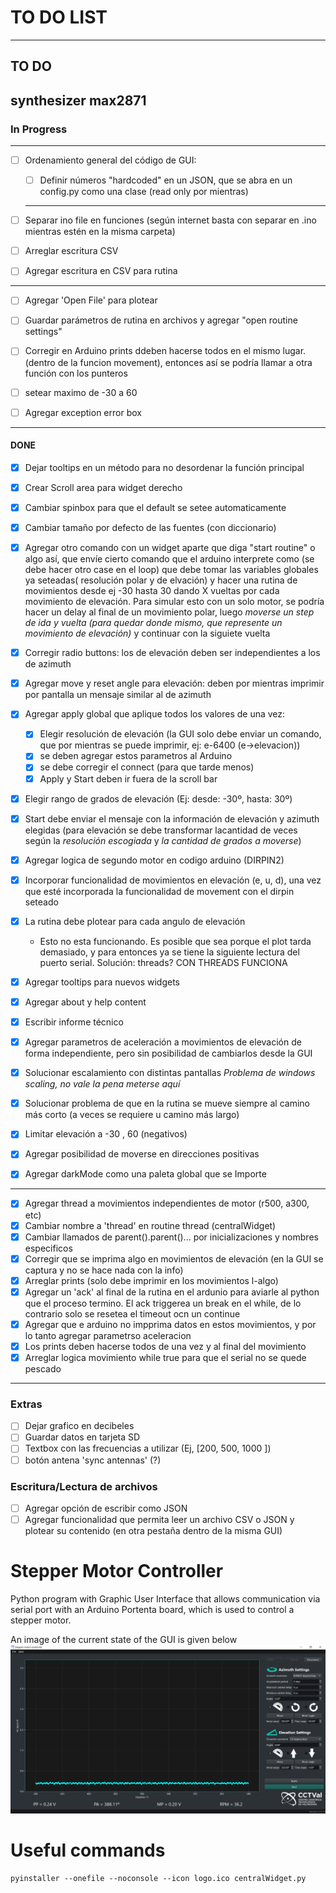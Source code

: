 # TO DO LIST
-------
## TO DO
synthesizer max2871
------------------------------------------------------------------------
### In Progress
---------------------------------------------------------------------
- [ ] Ordenamiento general del código de GUI:
    - [ ] Definir números "hardcoded" en un JSON, que se abra en un config.py como una clase (read only por mientras)
    --------------------------------------------------------------
- [ ] Separar ino file en funciones (según internet basta con separar en .ino mientras estén en la misma carpeta)
- [ ] Arreglar escritura CSV
- [ ] Agregar escritura en CSV para rutina


-------------------------------------------------------------
- [ ] Agregar 'Open File' para plotear
- [ ] Guardar parámetros de rutina en archivos  y agregar "open routine settings"
- [ ] Corregir en Arduino prints ddeben hacerse todos en el mismo lugar. (dentro de la funcion movement), entonces así se podría llamar a otra función con los punteros
- [ ] setear maximo de -30 a 60
- [ ] Agregar exception error box


------------------------------------------------------------------------
#### DONE
- [x] Dejar tooltips en un método para no desordenar la función principal
- [x] Crear Scroll area para widget derecho
- [x] Cambiar spinbox para que el default se setee automaticamente
- [x] Cambiar tamaño por defecto de las fuentes (con diccionario)
- [x] Agregar otro comando con un widget aparte que diga "start routine" o algo así, que envíe cierto comando que el arduino interprete como (se debe hacer otro case en el loop) que debe tomar las variables globales ya seteadas( resolución polar y de elvación) y hacer una rutina de movimientos desde ej -30 hasta 30 dando X vueltas por cada movimiento de elevación. Para simular esto con un solo motor, se podría hacer un delay al final de un movimiento polar, luego *moverse un step de ida y vuelta (para quedar donde mismo, que represente un movimiento de elevación)* y continuar con la siguiete vuelta
- [x] Corregir radio buttons: los de elevación deben ser independientes a los de azimuth
- [x] Agregar move y reset angle para elevación: deben por mientras imprimir por pantalla un mensaje similar al de azimuth
- [x] Agregar apply global que aplique todos los valores de una vez:
    - [x] Elegir resolución de elevación (la GUI solo debe enviar un comando, que por mientras se puede imprimir, ej: e-6400 (e->elevacion))
    - [x] se deben agregar estos parametros al Arduino
    - [x] se debe corregir el connect (para que tarde menos)
    - [x] Apply y Start deben ir fuera de la scroll bar

- [x] Elegir rango de grados de elevación (Ej: desde: -30º, hasta: 30º)
- [x] Start debe enviar el mensaje con la información de elevación y azimuth elegidas (para elevación se debe transformar lacantidad de veces según la *resolución escogiada* y *la cantidad de grados a moverse*)

- [x] Agregar logica de segundo motor en codigo arduino (DIRPIN2)
- [x] Incorporar funcionalidad de movimientos en elevación (e, u, d), una vez que esté incorporada la funcionalidad de movement con el dirpin seteado
- [x] La rutina debe plotear para cada angulo de elevación
    - Esto no esta funcionando. Es posible que sea porque el plot tarda demasiado, y para entonces ya se tiene la siguiente lectura del puerto serial. Solución: threads? CON THREADS FUNCIONA
- [x] Agregar tooltips para nuevos widgets
- [x] Agregar about y help content
- [x] Escribir informe técnico
- [x] Agregar parametros de aceleración a movimientos de elevación de forma independiente, pero sin posibilidad de cambiarlos desde la GUI
- [x] Solucionar escalamiento con distintas pantallas
*Problema de windows scaling, no vale la pena meterse aquí*

- [x] Solucionar problema de que en la rutina se mueve siempre al camino más corto (a veces se requiere u camino más largo)
- [x] Limitar elevación a -30 , 60 (negativos)
- [x] Agregar posibilidad de moverse en direcciones positivas
- [x] Agregar darkMode como una paleta global que se Importe
------------------------------------------------------------
- [x] Agregar thread a movimientos independientes de motor (r500, a300, etc)
- [x] Cambiar nombre a 'thread' en routine thread (centralWidget)
- [x] Cambiar llamados de parent().parent()... por inicializaciones y nombres especificos
- [x] Corregir que se imprima algo en movimientos de elevación (en la GUI se captura y no se hace nada con la info)
- [x] Arreglar prints (solo debe imprimir en los movimientos l-algo)
- [x] Agregar un 'ack' al final de la rutina en el ardunio para aviarle al python que el proceso termino. El ack triggerea un break en el while, de lo contrario solo se resetea el timeout ocn un continue
- [x] Agregar que e arduino no impprima datos en  estos movimientos, y por lo tanto agregar parametrso aceleracion
- [x] Los prints deben hacerse todos de una vez y al final del movimiento
- [x] Arreglar logica movimiento while true para que el serial no se quede pescado
------------------------------------------------------------------------
### Extras
- [ ] Dejar grafico en decibeles
- [ ] Guardar datos en tarjeta SD
- [ ] Textbox con las frecuencias a utilizar (Ej, [200, 500, 1000             ])
- [ ] botón antena 'sync antennas' (?)

### Escritura/Lectura de archivos
- [ ] Agregar opción de escribir como JSON
- [ ] Agregar funcionalidad que permita leer un archivo CSV o JSON y plotear su contenido (en otra pestaña dentro de la misma GUI)

# Stepper Motor Controller

Python program with Graphic User Interface that allows communication via serial port with an Arduino Portenta board, which is used to control a stepper motor.

An image of the current state of the GUI is given below
![image](GUI_mockup.png)


# Useful commands
```
pyinstaller --onefile --noconsole --icon logo.ico centralWidget.py
```

